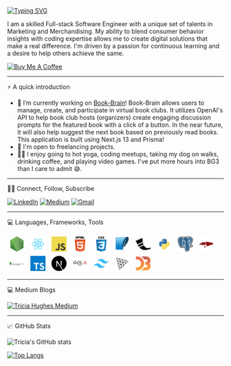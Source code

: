 [![Typing SVG](https://readme-typing-svg.demolab.com?font=Gruppo&size=25&pause=1000&width=435&lines=Hello!+I'm+glad+you're+here+%F0%9F%98%8A)](https://git.io/typing-svg)

I am a skilled Full-stack Software Engineer with a unique set of talents in Marketing and Merchandising. My ability to blend consumer behavior insights with coding expertise allows me to create digital solutions that make a real difference. I'm driven by a passion for continuous learning and a desire to help others achieve the same.

<a href="https://www.buymeacoffee.com/triciahughes" target="_blank"><img src="https://cdn.buymeacoffee.com/buttons/v2/default-green.png" alt="Buy Me A Coffee" style="height: 60px !important;width: 217px !important;" ></a>

---------------------------------------------------------------------------------------------------------------------------------
⚡️ A quick introduction

- 🔭 I’m currently working on [Book-Brain](https://github.com/triciahughes/book-brain)! Book-Brain allows users to manage, create, and participate in virtual book clubs. It utilizes OpenAI's API to help book club hosts (organizers) create engaging discussion prompts for the featured book with a click of a button. In the near future, it will also help suggest the next book based on previously read books. This application is built using Next.js 13 and Prisma!
- 💼 I'm open to freelancing projects.
- 🤟🏻 I enjoy going to hot yoga, coding meetups, taking my dog on walks, drinking coffee, and playing video games. I've put more hours into BG3 than I care to admit 😅.

---------------------------------------------------------------------------------------------------------------------------------
🤝🏻 Connect, Follow, Subscribe

[![LinkedIn](https://img.shields.io/badge/LinkedIn-0077B5?style=for-the-badge&logo=linkedin&logoColor=white)](https://www.linkedin.com/in/tricia-hughes/)
[![Medium](https://img.shields.io/badge/Medium-1C1B1B?style=for-the-badge&logo=medium&logoColor=white)](https://medium.com/@triciahughes)
[![Gmail](https://img.shields.io/badge/Gmail-729C68?style=for-the-badge&logo=gmail&logoColor=white)](mailto:hey@tricia-hughes.com?subject=Hey%20Tricia!)

---------------------------------------------------------------------------------------------------------------------------------
💻 Languages, Frameworks, Tools

<p float="left">
<img style="padding:5px;" align="center" alt="NodeJS" width="35px" src="https://raw.githubusercontent.com/github/explore/80688e429a7d4ef2fca1e82350fe8e3517d3494d/topics/nodejs/nodejs.png"/>
<img style="padding:5px;" align="center" alt="ReactJs" width="35px" src="https://raw.githubusercontent.com/github/explore/80688e429a7d4ef2fca1e82350fe8e3517d3494d/topics/react/react.png"/>
<img style="padding:5px;" align="center" alt="JavaScript" width="35px" src="https://raw.githubusercontent.com/github/explore/main/topics/javascript/javascript.png"/>
<img style="padding:5px;" align="center" alt="HTML5" width="35px" src="https://raw.githubusercontent.com/github/explore/main/topics/html/html.png"/>
<img style="padding:5px;" align="center" alt="CSS" width="35px" src="https://raw.githubusercontent.com/github/explore/main/topics/css/css.png"/>
<img style="padding:5px;" align="center" alt="SQLite" width="35px" src="https://raw.githubusercontent.com/github/explore/main/topics/sqlite/sqlite.png"/>
<img style="padding:5px;" align="center" alt="Flask" width="35px" src="https://raw.githubusercontent.com/simple-icons/simple-icons/10a590f2531e32c8f3526358fa6a0f9247088350/icons/flask.svg"/>
<img style="padding:5px;" align="center" alt="Python" width="35px" src="https://raw.githubusercontent.com/github/explore/main/topics/python/python.png"/>
<img style="padding:5px;" align="center" alt="PostgresSQL" width="35px" src="https://raw.githubusercontent.com/github/explore/main/topics/postgresql/postgresql.png"/>
<img style="padding:5px;" align="center" alt="Mongoose" width="35px" src="https://raw.githubusercontent.com/github/explore/main/topics/mongoose/mongoose.png"/>
<img style="padding:5px;" align="center" alt="MongoDB" width="35px" src="https://raw.githubusercontent.com/github/explore/main/topics/mongodb/mongodb.png"/>
<img style="padding:5px;" align="center" alt="TypeScript" width="35px" src="https://raw.githubusercontent.com/github/explore/main/topics/typescript/typescript.png"/>
<img style="padding:5px;" align="center" alt="NextJs" width="35px" src="https://github.com/devicons/devicon/blob/master/icons/nextjs/nextjs-original.svg"/>
<img style="padding:5px;" align="center" alt="SQLAlchemy" width="35px" src="https://github.com/devicons/devicon/blob/master/icons/sqlalchemy/sqlalchemy-original.svg"/>
<img style="padding:5px;" align="center" alt="TailwindCSS" width="35px" src="https://github.com/devicons/devicon/blob/master/icons/tailwindcss/tailwindcss-plain.svg"/>
<img style="padding:5px;" align="center" alt="ThreeJs" width="35px" src="https://github.com/devicons/devicon/blob/master/icons/threejs/threejs-original.svg"/>
<img style="padding:5px;" align="center" alt="D3Js" width="35px" src="https://github.com/devicons/devicon/blob/master/icons/d3js/d3js-original.svg"/>
  
</p>

---------------------------------------------------------------------------------------------------------------------------------

💻 Medium Blogs

[![Tricia Hughes Medium](https://github-readme-medium.vercel.app/?username=triciahughes&limit=3)](https://medium.com/@triciahughes)


---------------------------------------------------------------------------------------------------------------------------------
📈 GitHub Stats

![Tricia's GitHub stats](https://github-readme-stats.vercel.app/api?username=triciahughes&theme=solarized-light&show_icons=true)

[![Top Langs](https://github-readme-stats.vercel.app/api/top-langs/?username=triciahughes&layout=donut)](https://github.com/triciahughes/github-readme-stats)



